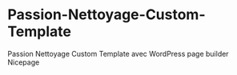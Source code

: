 # Passion-Nettoyage-Custom-Template
Passion Nettoyage Custom Template avec WordPress page builder Nicepage
